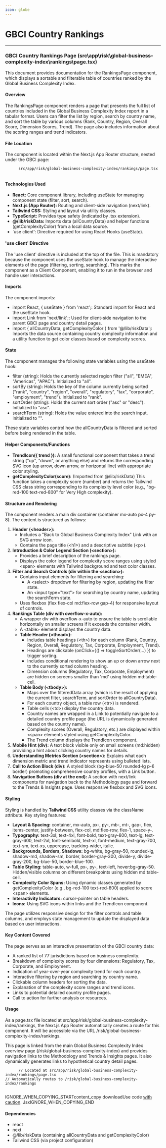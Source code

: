 ```yaml
---
icon: globe
---
```


# GBCI Country Rankings

***

### GBCI Country Rankings Page (src\app\risk\global-business-complexity-index\rankings\page.tsx)

This document provides documentation for the RankingsPage component, which displays a sortable and filterable table of countries ranked by the Global Business Complexity Index.

#### Overview

The RankingsPage component renders a page that presents the full list of countries included in the Global Business Complexity Index report in a tabular format. Users can filter the list by region, search by country name, and sort the table by various columns (Rank, Country, Region, Overall Score, Dimension Scores, Trend). The page also includes information about the scoring ranges and trend indicators.

#### File Location

The component is located within the Next.js App Router structure, nested under the GBCI page:

```
      src/app/risk/global-business-complexity-index/rankings/page.tsx
    
```

#### Technologies Used

* **React:** Core component library, including useState for managing component state (filter, sort, search).
* **Next.js (App Router):** Routing and client-side navigation (next/link).
* **Tailwind CSS:** Styling and layout via utility classes.
* **TypeScript:** Provides type safety (indicated by .tsx extension).
* **@/lib/riskData:** Imports data (allCountryData) and helper functions (getComplexityColor) from a local data source.
* 'use client': Directive required for using React Hooks (useState).

#### 'use client' Directive

The 'use client' directive is included at the top of the file. This is mandatory because the component uses the useState hook to manage the interactive elements of the page (filtering, sorting, searching). This marks the component as a Client Component, enabling it to run in the browser and handle user interactions.

#### Imports

The component imports:

* import React, { useState } from 'react';: Standard import for React and the useState hook.
* import Link from 'next/link';: Used for client-side navigation to the parent GBCI page and country detail pages.
* import { allCountryData, getComplexityColor } from '@/lib/riskData';: Imports the data source containing country complexity information and a utility function to get color classes based on complexity scores.

#### State

The component manages the following state variables using the useState hook:

* filter (string): Holds the currently selected region filter ("all", "EMEA", "Americas", "APAC"). Initialized to "all".
* sortBy (string): Holds the key of the column currently being sorted ("rank", "country", "region", "overall", "regulatory", "tax", "corporate", "employment", "trend"). Initialized to "rank".
* sortOrder (string): Holds the current sort order ("asc" or "desc"). Initialized to "asc".
* searchTerm (string): Holds the value entered into the search input. Initialized to "".

These state variables control how the allCountryData is filtered and sorted before being rendered in the table.

#### Helper Components/Functions

* **TrendIcon({ trend }):** A small functional component that takes a trend string ("up", "down", or anything else) and returns the corresponding SVG icon (up arrow, down arrow, or horizontal line) with appropriate color styling.
* **getComplexityColor(score):** (Imported from @/lib/riskData) This function takes a complexity score (number) and returns the Tailwind CSS class string corresponding to its complexity level color (e.g., "bg-red-100 text-red-800" for Very High complexity).

#### Structure and Rendering

The component renders a main div container (container mx-auto px-4 py-8). The content is structured as follows:

1. **Header (\<header>):**
   * Includes a "Back to Global Business Complexity Index" Link with an SVG arrow icon.
   * Contains the page title (\<h1>) and a descriptive subtitle (\<p>).
2. **Introduction & Color Legend Section (\<section>):**
   * Provides a brief description of the rankings page.
   * Displays the color legend for complexity score ranges using styled \<span> elements with Tailwind background and text color classes.
3. **Filter and Search Controls (div within the \<section>):**
   * Contains input elements for filtering and searching:
     * A \<select> dropdown for filtering by region, updating the filter state.
     * An \<input type="text"> for searching by country name, updating the searchTerm state.
   * Uses flexbox (flex flex-col md:flex-row gap-4) for responsive layout of controls.
4. **Rankings Table (div with overflow-x-auto):**
   * A wrapper div with overflow-x-auto to ensure the table is scrollable horizontally on smaller screens if it exceeds the container width.
   * A \<table> element displays the country data.
   * **Table Header (\<thead>):**
     * Includes table headings (\<th>) for each column (Rank, Country, Region, Overall, Regulatory, Tax, Corporate, Employment, Trend).
     * Headings are clickable (onClick={() => toggleSortOrder(...) }) to trigger sorting.
     * Includes conditional rendering to show an up or down arrow next to the currently sorted column heading.
     * Dimension columns (Regulatory, Tax, Corporate, Employment) are hidden on screens smaller than 'md' using hidden md:table-cell.
   * **Table Body (\<tbody>):**
     * Maps over the filteredData array (which is the result of applying the current filter, searchTerm, and sortOrder to allCountryData).
     * For each country object, a table row (\<tr>) is rendered.
     * Table cells (\<td>) display the country data.
     * Country names are wrapped in a Link to potentially navigate to a detailed country profile page (the URL is dynamically generated based on the country name).
     * Complexity scores (Overall, Regulatory, etc.) are displayed within \<span> elements styled using getComplexityColor.
     * The Trend column displays the TrendIcon component.
5. **Mobile Hint (div):** A text block visible only on small screens (md:hidden) providing a hint about clicking country names for details.
6. **Understanding Metrics Section (\<section>):** Explains what each dimension metric and trend indicator represents using bulleted lists.
7. **Call to Action Block (div):** A styled block (bg-blue-50 rounded-lg p-6 border) promoting comprehensive country profiles, with a Link button.
8. **Navigation Buttons (div at the end):** A section with next/link components for navigation back to the Methodology page and forward to the Trends & Insights page. Uses responsive flexbox and SVG icons.

#### Styling

Styling is handled by **Tailwind CSS** utility classes via the className attribute. Key styling features:

* **Layout & Spacing:** container, mx-auto, px-, py-, mb-, mt-, gap-, flex, items-center, justify-between, flex-col, md:flex-row, flex-1, space-y-.
* **Typography:** text-3xl, text-4xl, font-bold, text-gray-800, text-lg, text-gray-600, text-2xl, font-semibold, text-xl, font-medium, text-gray-700, text-sm, text-xs, uppercase, tracking-wider, italic.
* **Backgrounds, Borders, Shadows:** bg-white, bg-gray-50, rounded-lg, shadow-md, shadow-sm, border, border-gray-300, divide-y, divide-gray-200, bg-blue-50, border-blue-100.
* **Table Styling:** table-auto, w-full, px-, py-, text-left, hover:bg-gray-50. Hidden/visible columns on different breakpoints using hidden md:table-cell.
* **Complexity Color Spans:** Using dynamic classes generated by getComplexityColor (e.g., bg-red-100 text-red-800) applied to score \<span> elements.
* **Interactivity Indicators:** cursor-pointer on table headers.
* **Icons:** Using SVG icons within links and the TrendIcon component.

The page utilizes responsive design for the filter controls and table columns, and employs state management to update the displayed data based on user interactions.

#### Key Content Covered

The page serves as an interactive presentation of the GBCI country data:

* A ranked list of 77 jurisdictions based on business complexity.
* Breakdown of complexity scores by four dimensions: Regulatory, Tax, Corporate, and Employment.
* Indication of year-over-year complexity trend for each country.
* Interactive filtering by region and searching by country name.
* Clickable column headers for sorting the data.
* Explanation of the complexity score ranges and trend icons.
* Links to potential detailed country profile pages.
* Call to action for further analysis or resources.

#### Usage

As a page.tsx file located at src/app/risk/global-business-complexity-index/rankings, the Next.js App Router automatically creates a route for this component. It will be accessible via the URL /risk/global-business-complexity-index/rankings.

This page is linked from the main Global Business Complexity Index overview page (/risk/global-business-complexity-index) and provides navigation links to the Methodology and Trends & Insights pages. It also dynamically generates links to hypothetical country detail pages.

```
      // Located at src/app/risk/global-business-complexity-index/rankings/page.tsx
// Automatically routes to /risk/global-business-complexity-index/rankings
    
```

IGNORE\_WHEN\_COPYING\_STARTcontent\_copy  downloadUse code [with caution](https://support.google.com/legal/answer/13505487). JsxIGNORE\_WHEN\_COPYING\_END

#### Dependencies

* react
* next
* @/lib/riskData (containing allCountryData and getComplexityColor)
* Tailwind CSS (via project configuration)
